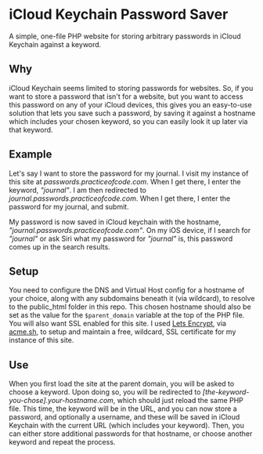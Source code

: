 # iCloud Keychain Password Saver

A simple, one-file PHP website for storing arbitrary passwords in iCloud Keychain against a keyword.

## Why

iCloud Keychain seems limited to storing passwords for websites. So, if you want to store a password that isn't for a website, but you want to access this password on any of your iCloud devices, this gives you an easy-to-use solution that lets you save such a password, by saving it against a hostname which includes your chosen keyword, so you can easily look it up later via that keyword.

## Example

Let's say I want to store the password for my journal. I visit my instance of this site at *passwords.practiceofcode.com*. When I get there, I enter the keyword, *"journal"*. I am then redirected to *journal.passwords.practiceofcode.com*. When I get there, I enter the password for my journal, and submit.

My password is now saved in iCloud keychain with the hostname, *"journal.passwords.practiceofcode.com"*. On my iOS device, if I search for *"journal"* or ask Siri what my password for *"journal"* is, this password comes up in the search results.

## Setup

You need to configure the DNS and Virtual Host config for a hostname of your choice, along with any subdomains beneath it (via wildcard), to resolve to the public_html folder in this repo. This chosen hostname should also be set as the value for the `$parent_domain` variable at the top of the PHP file. You will also want SSL enabled for this site. I used [Lets Encrypt](https://letsencrypt.org), via [acme.sh](https://github.com/Neilpang/acme.sh), to setup and maintain a free, wildcard, SSL certificate for my instance of this site.

## Use

When you first load the site at the parent domain, you will be asked to choose a keyword. Upon doing so, you will be redirected to *[the-keyword-you-chose].your-hostname.com*, which should just reload the same PHP file. This time, the keyword will be in the URL, and you can now store a password, and optionally a username, and these will be saved in iCloud Keychain with the current URL (which includes your keyword). Then, you can either store additional passwords for that hostname, or choose another keyword and repeat the process.
